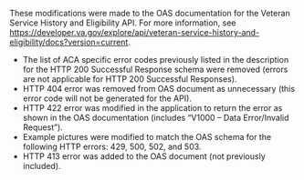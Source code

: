 These modifications were made to the OAS documentation for the Veteran Service History and Eligibility API. For more information, see https://developer.va.gov/explore/api/veteran-service-history-and-eligibility/docs?version=current. 
*	The list of ACA specific error codes previously listed in the description for the HTTP 200 Successful Response schema were removed (errors are not applicable for HTTP 200 Successful Responses).
*	HTTP 404 error was removed from OAS document as unnecessary (this error code will not be generated for the API). 
* HTTP 422 error was modified in the application to return the error as shown in the OAS documentation (includes “V1000 – Data Error/Invalid Request”). 
* Example pictures were modified to match the OAS schema for the following HTTP errors:  429, 500, 502, and 503.  
* HTTP 413 error was added to the OAS document (not previously included). 
